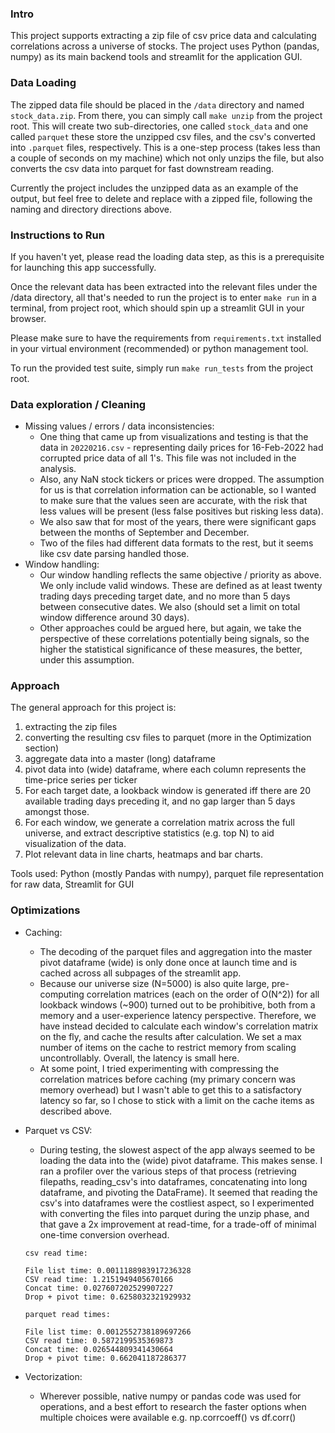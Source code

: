 
### Intro 
This project supports extracting a zip file of csv price data
and calculating correlations across a universe of stocks. The project uses Python (pandas, numpy) as its main backend tools
and streamlit for the application GUI.

### Data Loading
The zipped data file should be placed in the `/data` directory and named `stock_data.zip`. From there, you can simply call `make unzip` from the project root.
This will create two sub-directories, one called `stock_data` and one called `parquet` these store the unzipped csv files, and the
csv's converted into `.parquet` files, respectively.
This is a one-step process (takes less than a couple of seconds on my machine) which not only unzips the file, but also converts
the csv data into parquet for fast downstream reading.

Currently the project includes the unzipped data as an example of the output, but feel free to delete and replace with a zipped file, following
the naming and directory directions above.

### Instructions to Run
If you haven't yet, please read the loading data step, as this is a prerequisite for launching this app
successfully.

Once the relevant data has been extracted into the relevant files under the /data directory, all that's needed
to run the project is to enter ```make run``` in a terminal, from project root, which should spin up a streamlit
GUI in your browser.

Please make sure to have the requirements from ```requirements.txt``` installed in your virtual environment (recommended) or
python management tool.

To run the provided test suite, simply run `make run_tests` from the project root.

### Data exploration / Cleaning
 - Missing values / errors / data inconsistencies:
    - One thing that came up from visualizations and testing is that the data in `20220216.csv` - representing daily prices for
16-Feb-2022 had corrupted price data of all 1's. This file was not included in the analysis. 
    - Also, any NaN stock tickers or prices were dropped. The assumption for us is that correlation information can be actionable, so I wanted to make sure
that the values seen are accurate, with the risk that less values will be present (less false positives but risking less data). 
    - We also saw that for most of the years, there were significant gaps between the months of September and December.
    - Two of the files had different data formats to the rest, but it seems like csv date parsing handled those.
 - Window handling:
   - Our window handling reflects the same objective / priority as above. We only include valid windows. These are defined as at least
   twenty trading days preceding target date, and no more than 5 days between consecutive dates. We also (should set a limit on total window difference around 30 days).
   - Other approaches could be argued here, but again, we take the perspective of these correlations potentially being signals,
   so the higher the statistical significance of these measures, the better, under this assumption.
   
     

### Approach
The general approach for this project is:
1. extracting the zip files
2. converting the resulting csv files to parquet (more in the Optimization section)
3. aggregate data into a master (long) dataframe
4. pivot data into (wide) dataframe, where each column represents the time-price series per ticker
5. For each target date, a lookback window is generated iff there are 20 available trading days preceding it,
and no gap larger than 5 days amongst those.
6. For each window, we generate a correlation matrix across the full universe, and extract descriptive statistics (e.g. top N)
to aid visualization of the data.
7. Plot relevant data in line charts, heatmaps and bar charts.

Tools used: Python (mostly Pandas with numpy), parquet file representation for raw data, Streamlit for GUI


### Optimizations
- Caching:
  - The decoding of the parquet files and aggregation into the master pivot dataframe (wide) is only done once at launch time and is \
  cached across all subpages of the streamlit app. 
  - Because our universe size (N=5000) is also quite large, pre-computing correlation matrices (each on the order of O(N^2)) 
  for all lookback windows (~900) turned out to be prohibitive, both from a memory and a user-experience latency perspective. Therefore,
  we have instead decided to calculate each window's correlation matrix on the fly, and cache the results after calculation. We set
  a max number of items on the cache to restrict memory from scaling uncontrollably. Overall, the latency is small here.
  - At some point, I tried experimenting with compressing the correlation matrices before caching (my primary concern was memory overhead)
  but I wasn't able to get this to a satisfactory latency so far, so I chose to stick with a limit on the cache items as described above.
- Parquet vs CSV:
   - During testing, the slowest aspect of the app always seemed to be loading the data into the (wide) pivot dataframe. This makes
  sense. I ran a profiler over the various steps of that process (retrieving filepaths, reading_csv's into dataframes, concatenating into long dataframe,
  and pivoting the DataFrame). It seemed that reading the csv's into dataframes were the costliest aspect, so I experimented with converting the files
  into parquet during the unzip phase, and that gave a 2x improvement at read-time, for a trade-off of minimal one-time conversion overhead.
   
   ```
  csv read time:

   File list time: 0.0011188983917236328
   CSV read time: 1.2151949405670166
   Concat time: 0.027607202529907227
   Drop + pivot time: 0.6258032321929932
    
   parquet read times:
    
   File list time: 0.0012552738189697266
   CSV read time: 0.5872199535369873
   Concat time: 0.026544809341430664
   Drop + pivot time: 0.662041187286377
  ```
- Vectorization:
  - Wherever possible, native numpy or pandas code was used for operations, and a best effort to research
  the faster options when multiple choices were available e.g. np.corrcoeff() vs df.corr()
   